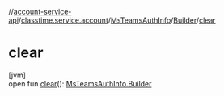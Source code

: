 //[account-service-api](../../../../index.md)/[classtime.service.account](../../index.md)/[MsTeamsAuthInfo](../index.md)/[Builder](index.md)/[clear](clear.md)

# clear

[jvm]\
open fun [clear](clear.md)(): [MsTeamsAuthInfo.Builder](index.md)
